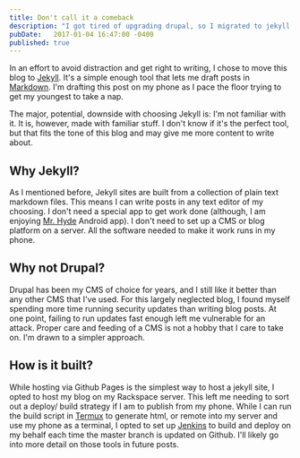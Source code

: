```yaml
---
title: Don't call it a comeback
description: "I got tired of upgrading drupal, so I migrated to jekyll."
pubDate:   2017-01-04 16:47:00 -0400
published: true
---
```

In an effort to avoid distraction and get right to writing, I chose to move this blog to [Jekyll](https://jekyllrb.com/). It's a simple enough tool that lets me draft posts in [Markdown](https://daringfireball.net/projects/markdown/). I'm drafting this post on my phone as I pace the floor trying to get my youngest to take a nap.

The major, potential, downside with choosing Jekyll is: I'm not familiar with it.
It is, however, made with familiar stuff. I don't know if it's the perfect tool, 
but that fits the tone of this blog and may give me more content to write about.

## Why Jekyll?

As I mentioned before, Jekyll sites are built from a collection of plain text
markdown files. This means I can write posts in any text editor of my choosing.
I don't need a special app to get work done (although, I am enjoying [Mr. Hyde](https://play.google.com/store/apps/details?id=org.faudroids.mrhyde) Android app).
I don't need to set up a CMS or blog platform on a server. All the software
needed to make it work runs in my phone.

## Why not Drupal?

Drupal has been my CMS of choice for years, and I still like it better than any
other CMS that I've used. For this largely neglected blog, I found myself
spending more time running security updates than writing blog posts. At one
point, failing to run updates fast enough left me vulnerable for an attack.
Proper care and feeding of a CMS is not a hobby that I care to take on. I'm
drawn to a simpler approach.

## How is it built?

While hosting via Github Pages is the simplest way to host a jekyll site, I opted to host my blog on my Rackspace server. This left me needing to sort out a deploy/ build strategy if I am to publish from my phone. While I can run the build script in [Termux](https://termux.com/) to generate html, or remote into my server and use my phone as a terminal, I opted to set up [Jenkins](https://jenkins.io/) to build and deploy on my behalf each time the master branch is updated on Github. I'll likely go into more detail on those tools in future posts.
